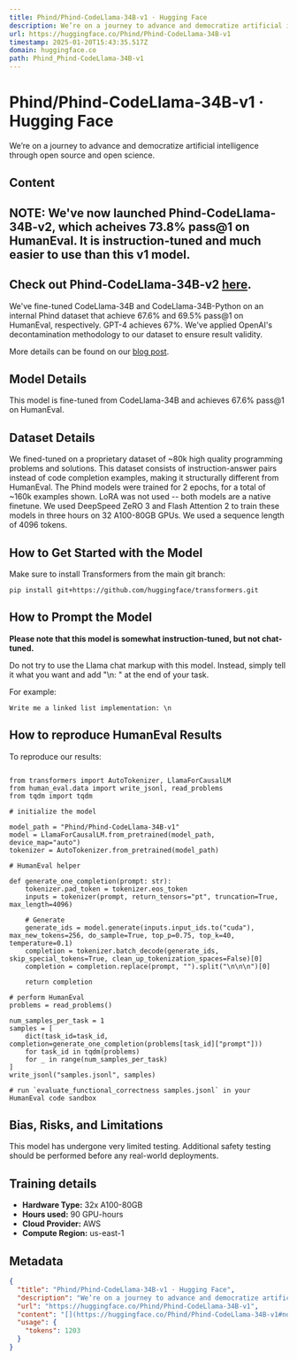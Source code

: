 ```yaml
---
title: Phind/Phind-CodeLlama-34B-v1 · Hugging Face
description: We’re on a journey to advance and democratize artificial intelligence through open source and open science.
url: https://huggingface.co/Phind/Phind-CodeLlama-34B-v1
timestamp: 2025-01-20T15:43:35.517Z
domain: huggingface.co
path: Phind_Phind-CodeLlama-34B-v1
---
```


# Phind/Phind-CodeLlama-34B-v1 · Hugging Face


We’re on a journey to advance and democratize artificial intelligence through open source and open science.


## Content

[](https://huggingface.co/Phind/Phind-CodeLlama-34B-v1#note-weve-now-launched-phind-codellama-34b-v2-which-acheives-738-pass1-on-humaneval-it-is-instruction-tuned-and-much-easier-to-use-than-this-v1-model)NOTE: We've now launched **Phind-CodeLlama-34B-v2**, which acheives **73.8% pass@1** on HumanEval. It is instruction-tuned and much easier to use than this v1 model.
----------------------------------------------------------------------------------------------------------------------------------------------------------------------------------------------------------------------------------------------------------------------------------------------------------------------------------------------------------------------------------

[](https://huggingface.co/Phind/Phind-CodeLlama-34B-v1#check-out-phind-codellama-34b-v2-here)Check out Phind-CodeLlama-34B-v2 [here](https://huggingface.co/Phind/Phind-CodeLlama-34B-v2).
------------------------------------------------------------------------------------------------------------------------------------------------------------------------------------------

We've fine-tuned CodeLlama-34B and CodeLlama-34B-Python on an internal Phind dataset that achieve 67.6% and 69.5% pass@1 on HumanEval, respectively. GPT-4 achieves 67%. We've applied OpenAI's decontamination methodology to our dataset to ensure result validity.

More details can be found on our [blog post](https://www.phind.com/blog/code-llama-beats-gpt4).

[](https://huggingface.co/Phind/Phind-CodeLlama-34B-v1#model-details)Model Details
----------------------------------------------------------------------------------

This model is fine-tuned from CodeLlama-34B and achieves 67.6% pass@1 on HumanEval.

[](https://huggingface.co/Phind/Phind-CodeLlama-34B-v1#dataset-details)Dataset Details
--------------------------------------------------------------------------------------

We fined-tuned on a proprietary dataset of ~80k high quality programming problems and solutions. This dataset consists of instruction-answer pairs instead of code completion examples, making it structurally different from HumanEval. The Phind models were trained for 2 epochs, for a total of ~160k examples shown. LoRA was not used -- both models are a native finetune. We used DeepSpeed ZeRO 3 and Flash Attention 2 to train these models in three hours on 32 A100-80GB GPUs. We used a sequence length of 4096 tokens.

[](https://huggingface.co/Phind/Phind-CodeLlama-34B-v1#how-to-get-started-with-the-model)How to Get Started with the Model
--------------------------------------------------------------------------------------------------------------------------

Make sure to install Transformers from the main git branch:

```
pip install git+https://github.com/huggingface/transformers.git
```

[](https://huggingface.co/Phind/Phind-CodeLlama-34B-v1#how-to-prompt-the-model)How to Prompt the Model
------------------------------------------------------------------------------------------------------

**Please note that this model is somewhat instruction-tuned, but not chat-tuned.**

Do not try to use the Llama chat markup with this model. Instead, simply tell it what you want and add "\\n: " at the end of your task.

For example:

```
Write me a linked list implementation: \n
```

[](https://huggingface.co/Phind/Phind-CodeLlama-34B-v1#how-to-reproduce-humaneval-results)How to reproduce HumanEval Results
----------------------------------------------------------------------------------------------------------------------------

To reproduce our results:

```

from transformers import AutoTokenizer, LlamaForCausalLM
from human_eval.data import write_jsonl, read_problems
from tqdm import tqdm

# initialize the model

model_path = "Phind/Phind-CodeLlama-34B-v1"
model = LlamaForCausalLM.from_pretrained(model_path, device_map="auto")
tokenizer = AutoTokenizer.from_pretrained(model_path)

# HumanEval helper

def generate_one_completion(prompt: str):
    tokenizer.pad_token = tokenizer.eos_token
    inputs = tokenizer(prompt, return_tensors="pt", truncation=True, max_length=4096)

    # Generate
    generate_ids = model.generate(inputs.input_ids.to("cuda"), max_new_tokens=256, do_sample=True, top_p=0.75, top_k=40, temperature=0.1)
    completion = tokenizer.batch_decode(generate_ids, skip_special_tokens=True, clean_up_tokenization_spaces=False)[0]
    completion = completion.replace(prompt, "").split("\n\n\n")[0]

    return completion

# perform HumanEval
problems = read_problems()

num_samples_per_task = 1
samples = [
    dict(task_id=task_id, completion=generate_one_completion(problems[task_id]["prompt"]))
    for task_id in tqdm(problems)
    for _ in range(num_samples_per_task)
]
write_jsonl("samples.jsonl", samples)

# run `evaluate_functional_correctness samples.jsonl` in your HumanEval code sandbox
```

[](https://huggingface.co/Phind/Phind-CodeLlama-34B-v1#bias-risks-and-limitations)Bias, Risks, and Limitations
--------------------------------------------------------------------------------------------------------------

This model has undergone very limited testing. Additional safety testing should be performed before any real-world deployments.

[](https://huggingface.co/Phind/Phind-CodeLlama-34B-v1#training-details)Training details
----------------------------------------------------------------------------------------

*   **Hardware Type:** 32x A100-80GB
*   **Hours used:** 90 GPU-hours
*   **Cloud Provider:** AWS
*   **Compute Region:** us-east-1

## Metadata

```json
{
  "title": "Phind/Phind-CodeLlama-34B-v1 · Hugging Face",
  "description": "We’re on a journey to advance and democratize artificial intelligence through open source and open science.",
  "url": "https://huggingface.co/Phind/Phind-CodeLlama-34B-v1",
  "content": "[](https://huggingface.co/Phind/Phind-CodeLlama-34B-v1#note-weve-now-launched-phind-codellama-34b-v2-which-acheives-738-pass1-on-humaneval-it-is-instruction-tuned-and-much-easier-to-use-than-this-v1-model)NOTE: We've now launched **Phind-CodeLlama-34B-v2**, which acheives **73.8% pass@1** on HumanEval. It is instruction-tuned and much easier to use than this v1 model.\n----------------------------------------------------------------------------------------------------------------------------------------------------------------------------------------------------------------------------------------------------------------------------------------------------------------------------------------------------------------------------------\n\n[](https://huggingface.co/Phind/Phind-CodeLlama-34B-v1#check-out-phind-codellama-34b-v2-here)Check out Phind-CodeLlama-34B-v2 [here](https://huggingface.co/Phind/Phind-CodeLlama-34B-v2).\n------------------------------------------------------------------------------------------------------------------------------------------------------------------------------------------\n\nWe've fine-tuned CodeLlama-34B and CodeLlama-34B-Python on an internal Phind dataset that achieve 67.6% and 69.5% pass@1 on HumanEval, respectively. GPT-4 achieves 67%. We've applied OpenAI's decontamination methodology to our dataset to ensure result validity.\n\nMore details can be found on our [blog post](https://www.phind.com/blog/code-llama-beats-gpt4).\n\n[](https://huggingface.co/Phind/Phind-CodeLlama-34B-v1#model-details)Model Details\n----------------------------------------------------------------------------------\n\nThis model is fine-tuned from CodeLlama-34B and achieves 67.6% pass@1 on HumanEval.\n\n[](https://huggingface.co/Phind/Phind-CodeLlama-34B-v1#dataset-details)Dataset Details\n--------------------------------------------------------------------------------------\n\nWe fined-tuned on a proprietary dataset of ~80k high quality programming problems and solutions. This dataset consists of instruction-answer pairs instead of code completion examples, making it structurally different from HumanEval. The Phind models were trained for 2 epochs, for a total of ~160k examples shown. LoRA was not used -- both models are a native finetune. We used DeepSpeed ZeRO 3 and Flash Attention 2 to train these models in three hours on 32 A100-80GB GPUs. We used a sequence length of 4096 tokens.\n\n[](https://huggingface.co/Phind/Phind-CodeLlama-34B-v1#how-to-get-started-with-the-model)How to Get Started with the Model\n--------------------------------------------------------------------------------------------------------------------------\n\nMake sure to install Transformers from the main git branch:\n\n```\npip install git+https://github.com/huggingface/transformers.git\n```\n\n[](https://huggingface.co/Phind/Phind-CodeLlama-34B-v1#how-to-prompt-the-model)How to Prompt the Model\n------------------------------------------------------------------------------------------------------\n\n**Please note that this model is somewhat instruction-tuned, but not chat-tuned.**\n\nDo not try to use the Llama chat markup with this model. Instead, simply tell it what you want and add \"\\\\n: \" at the end of your task.\n\nFor example:\n\n```\nWrite me a linked list implementation: \\n\n```\n\n[](https://huggingface.co/Phind/Phind-CodeLlama-34B-v1#how-to-reproduce-humaneval-results)How to reproduce HumanEval Results\n----------------------------------------------------------------------------------------------------------------------------\n\nTo reproduce our results:\n\n```\n\nfrom transformers import AutoTokenizer, LlamaForCausalLM\nfrom human_eval.data import write_jsonl, read_problems\nfrom tqdm import tqdm\n\n# initialize the model\n\nmodel_path = \"Phind/Phind-CodeLlama-34B-v1\"\nmodel = LlamaForCausalLM.from_pretrained(model_path, device_map=\"auto\")\ntokenizer = AutoTokenizer.from_pretrained(model_path)\n\n# HumanEval helper\n\ndef generate_one_completion(prompt: str):\n    tokenizer.pad_token = tokenizer.eos_token\n    inputs = tokenizer(prompt, return_tensors=\"pt\", truncation=True, max_length=4096)\n\n    # Generate\n    generate_ids = model.generate(inputs.input_ids.to(\"cuda\"), max_new_tokens=256, do_sample=True, top_p=0.75, top_k=40, temperature=0.1)\n    completion = tokenizer.batch_decode(generate_ids, skip_special_tokens=True, clean_up_tokenization_spaces=False)[0]\n    completion = completion.replace(prompt, \"\").split(\"\\n\\n\\n\")[0]\n\n    return completion\n\n# perform HumanEval\nproblems = read_problems()\n\nnum_samples_per_task = 1\nsamples = [\n    dict(task_id=task_id, completion=generate_one_completion(problems[task_id][\"prompt\"]))\n    for task_id in tqdm(problems)\n    for _ in range(num_samples_per_task)\n]\nwrite_jsonl(\"samples.jsonl\", samples)\n\n# run `evaluate_functional_correctness samples.jsonl` in your HumanEval code sandbox\n```\n\n[](https://huggingface.co/Phind/Phind-CodeLlama-34B-v1#bias-risks-and-limitations)Bias, Risks, and Limitations\n--------------------------------------------------------------------------------------------------------------\n\nThis model has undergone very limited testing. Additional safety testing should be performed before any real-world deployments.\n\n[](https://huggingface.co/Phind/Phind-CodeLlama-34B-v1#training-details)Training details\n----------------------------------------------------------------------------------------\n\n*   **Hardware Type:** 32x A100-80GB\n*   **Hours used:** 90 GPU-hours\n*   **Cloud Provider:** AWS\n*   **Compute Region:** us-east-1",
  "usage": {
    "tokens": 1203
  }
}
```
